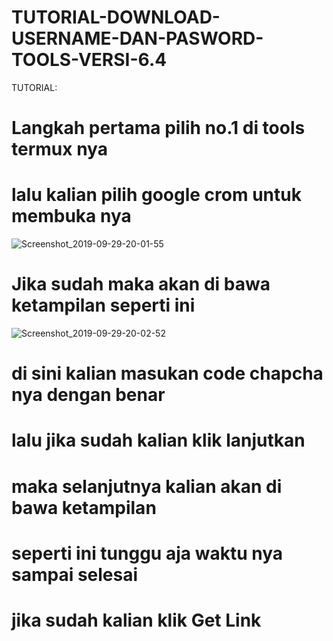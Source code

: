 # TUTORIAL-DOWNLOAD-USERNAME-DAN-PASWORD-TOOLS-VERSI-6.4
TUTORIAL:

# Langkah pertama pilih no.1 di tools termux nya 
# lalu kalian pilih google crom untuk membuka nya
![Screenshot_2019-09-29-20-01-55](https://user-images.githubusercontent.com/41493567/65840585-12d97300-e345-11e9-861c-a5b4bff5724f.png)

# Jika sudah maka akan di bawa ketampilan seperti ini
![Screenshot_2019-09-29-20-02-52](https://user-images.githubusercontent.com/41493567/65840631-7bc0eb00-e345-11e9-9b56-10d5c17a372a.png)
# di sini kalian masukan code chapcha nya dengan benar
# lalu jika sudah kalian klik lanjutkan

# maka selanjutnya kalian akan di bawa ketampilan
# seperti ini tunggu aja waktu nya sampai selesai
# jika sudah kalian klik Get Link 




